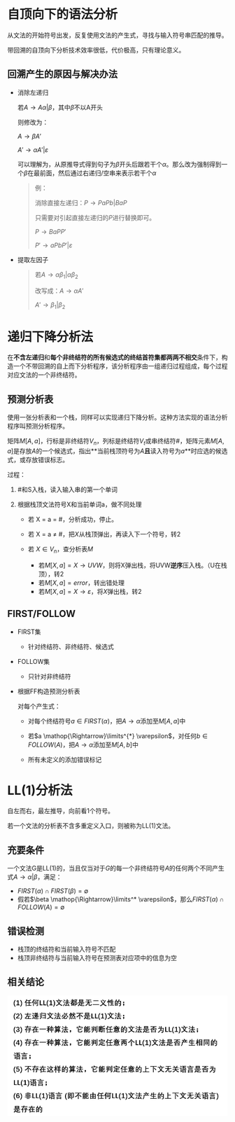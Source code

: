 # 自顶向下的语法分析

从文法的开始符号出发，反复使用文法的产生式，寻找与输入符号串匹配的推导。

带回溯的自顶向下分析技术效率很低，代价极高，只有理论意义。

## 回溯产生的原因与解决办法

-   消除左递归

    若$A \rightarrow A\alpha | \beta$，其中$\beta$不以A开头

    则修改为：

    $A \rightarrow \beta A'$

    $A' \rightarrow \alpha A'| \varepsilon$​

    可以理解为，从原推导式得到句子为$\beta$开头后跟若干个$\alpha$。那么改为强制得到一个$\beta$在最前面，然后通过右递归/空串来表示若干个$\alpha$

    >   例：
    >
    >   消除直接左递归：$P \rightarrow PaPb|BaP$
    >
    >   只需要对引起直接左递归的$P$进行替换即可。
    >
    >   $P \rightarrow BaPP'$
    >
    >   $P' \rightarrow aPbP'|\varepsilon$

-   提取左因子

    >   若$A \rightarrow \alpha \beta_1 | \alpha \beta_2$
    >
    >   改写成：$A \rightarrow \alpha A'$
    >
    >   $A' \rightarrow \beta_1 | \beta_2$

# 递归下降分析法

在**不含左递归**和**每个非终结符的所有候选式的终结首符集都两两不相交**条件下，构造一个不带回溯的自上而下分析程序，该分析程序由一组递归过程组成，每个过程对应文法的一个非终结符。

## 预测分析表

使用一张分析表和一个栈，同样可以实现递归下降分析。这种方法实现的语法分析程序叫预测分析程序。

矩阵$M[A,a]$，行标是非终结符$V_n$，列标是终结符$V_t$或串终结符$\#$，矩阵元素$M[A,a]$是存放$A$的一个候选式，指出**当前栈顶符号为$A$**且**读入符号为$a$​**时应选的候选式，或存放错误标志。

过程：

1.   #和S入栈，读入输入串的第一个单词

2.   根据栈顶文法符号X和当前单词a，做不同处理

     -   若 X = a = #，分析成功，停止。

     -   若 X = a $\neq$ #，把$X$从栈顶弹出，再读入下一个符号，转2

     -   若 $X \in V_n$，查分析表$M$
         -   若$M[X,a] = X \rightarrow UVW$，则将X弹出栈，将UVW**逆序**压入栈。（U在栈顶），转2
         -   若$M[X,a] = error$，转出错处理
         -   若$M[X,a] = X \rightarrow \varepsilon$，将$X$弹出栈，转2

## FIRST/FOLLOW

-   FIRST集
    -   针对终结符、非终结符、候选式

-   FOLLOW集
    -   只针对非终结符

-   根据FF构造预测分析表

    对每个产生式：

    -   对每个终结符号$a \in FIRST(\alpha)$，把$A \rightarrow \alpha$添加至$M[A,a]$中

    -   若$a \mathop{\Rightarrow}\limits^{*} \varepsilon$，对任何$b \in FOLLOW(A)$，把$A \rightarrow \alpha$添加至$M[A,b]$中
    -   所有未定义的添加错误标记

# LL(1)分析法

自左而右，最左推导，向前看1个符号。

若一个文法的分析表不含多重定义入口，则被称为LL(1)文法。

## 充要条件

一个文法G是LL(1)的，当且仅当对于$G$的每一个非终结符号$A$的任何两个不同产生式$A \rightarrow \alpha | \beta$，满足：

-   $FIRST(\alpha) \cap FIRST(\beta) = \emptyset$
-   假若$\beta \mathop{\Rightarrow}\limits^* \varepsilon$，那么$FIRST(\alpha) \cap FOLLOW(A) = \emptyset$

## 错误检测

-   栈顶的终结符和当前输入符号不匹配
-   栈顶非终结符与当前输入符号在预测表对应项中的信息为空

## 相关结论

![image-20240608222301326](./04%20LL1.assets/image-20240608222301326.png)